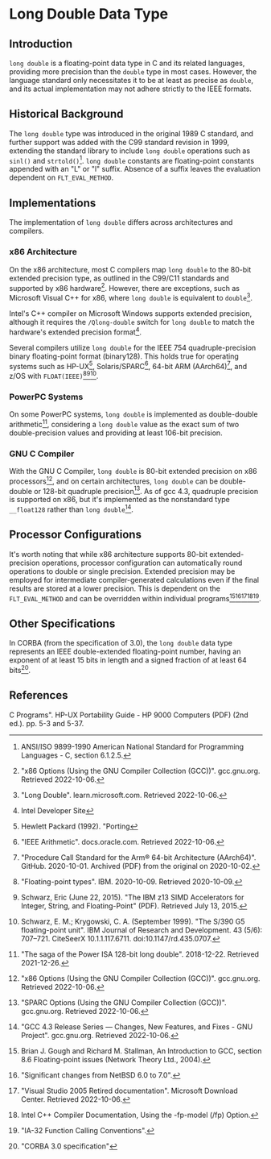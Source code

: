 # Long Double Data Type

## Introduction

`long double` is a floating-point data type in C and its related languages, providing more precision than the `double`
type in most cases. However, the language standard only necessitates it to be at least as precise as `double`, and its
actual implementation may not adhere strictly to the IEEE formats.

## Historical Background

The `long double` type was introduced in the original 1989 C standard, and further support was added with the C99
standard revision in 1999, extending the standard library to include `long double` operations such as `sinl()`
and `strtold()`[^1^]. `long double` constants are floating-point constants appended with an "L" or "l" suffix. Absence
of a suffix leaves the evaluation dependent on `FLT_EVAL_METHOD`.

## Implementations

The implementation of `long double` differs across architectures and compilers.

### x86 Architecture

On the x86 architecture, most C compilers map `long double` to the 80-bit extended precision type, as outlined in the
C99/C11 standards and supported by x86 hardware[^16^]. However, there are exceptions, such as Microsoft Visual C++ for
x86, where `long double` is equivalent to `double`[^2^].

Intel's C++ compiler on Microsoft Windows supports extended precision, although it requires the `/Qlong-double` switch
for `long double` to match the hardware's extended precision format[^3^].

Several compilers utilize `long double` for the IEEE 754 quadruple-precision binary floating-point format (binary128).
This holds true for operating systems such as HP-UX[^4^], Solaris/SPARC[^5^], 64-bit ARM (AArch64)[^7^], and z/OS
with `FLOAT(IEEE)`[^8^][^9^][^10^].

### PowerPC Systems

On some PowerPC systems, `long double` is implemented as double-double arithmetic[^11^], considering a `long double`
value as the exact sum of two double-precision values and providing at least 106-bit precision.

### GNU C Compiler

With the GNU C Compiler, `long double` is 80-bit extended precision on x86 processors[^16^], and on certain
architectures, `long double` can be double-double or 128-bit quadruple precision[^20^]. As of gcc 4.3, quadruple
precision is supported on x86, but it's implemented as the nonstandard type `__float128` rather
than `long double`[^21^].

## Processor Configurations

It's worth noting that while x86 architecture supports 80-bit extended-precision operations, processor configuration can
automatically round operations to double or single precision. Extended precision may be employed for intermediate
compiler-generated calculations even if the final results are stored at a lower precision. This is dependent on
the `FLT_EVAL_METHOD` and can be overridden within individual programs[^22^][^23^][^24^][^25^][^26^].

## Other Specifications

In CORBA (from the specification of 3.0), the `long double` data type represents an IEEE double-extended floating-point
number, having an exponent of at least 15 bits in length and a signed fraction of at least 64 bits[^27^].

## References

[^1^]: ANSI/ISO 9899-1990 American National Standard for Programming Languages - C, section 6.1.2.5.
[^2^]: "Long Double". learn.microsoft.com. Retrieved 2022-10-06.
[^3^]: Intel Developer Site
[^4^]: Hewlett Packard (1992). "Porting

C Programs". HP-UX Portability Guide - HP 9000 Computers (PDF) (2nd ed.). pp. 5-3 and 5-37.
[^5^]: "IEEE Arithmetic". docs.oracle.com. Retrieved 2022-10-06.
[^7^]: "Procedure Call Standard for the Arm® 64-bit Architecture (AArch64)". GitHub. 2020-10-01. Archived (PDF) from the
original on 2020-10-02.
[^8^]: "Floating-point types". IBM. 2020-10-09. Retrieved 2020-10-09.
[^9^]: Schwarz, Eric (June 22, 2015). "The IBM z13 SIMD Accelerators for Integer, String, and Floating-Point" (PDF).
Retrieved July 13, 2015.
[^10^]: Schwarz, E. M.; Krygowski, C. A. (September 1999). "The S/390 G5 floating-point unit". IBM Journal of Research
and Development. 43 (5/6): 707–721. CiteSeerX 10.1.1.117.6711. doi:10.1147/rd.435.0707.
[^11^]: "The saga of the Power ISA 128-bit long double". 2018-12-22. Retrieved 2021-12-26.
[^16^]: "x86 Options (Using the GNU Compiler Collection (GCC))". gcc.gnu.org. Retrieved 2022-10-06.
[^20^]: "SPARC Options (Using the GNU Compiler Collection (GCC))". gcc.gnu.org. Retrieved 2022-10-06.
[^21^]: "GCC 4.3 Release Series — Changes, New Features, and Fixes - GNU Project". gcc.gnu.org. Retrieved 2022-10-06.
[^22^]: Brian J. Gough and Richard M. Stallman, An Introduction to GCC, section 8.6 Floating-point issues (Network
Theory Ltd., 2004).
[^23^]: "Significant changes from NetBSD 6.0 to 7.0".
[^24^]: "Visual Studio 2005 Retired documentation". Microsoft Download Center. Retrieved 2022-10-06.
[^25^]: Intel C++ Compiler Documentation, Using the -fp-model (/fp) Option.
[^26^]: "IA-32 Function Calling Conventions".
[^27^]: "CORBA 3.0 specification"
